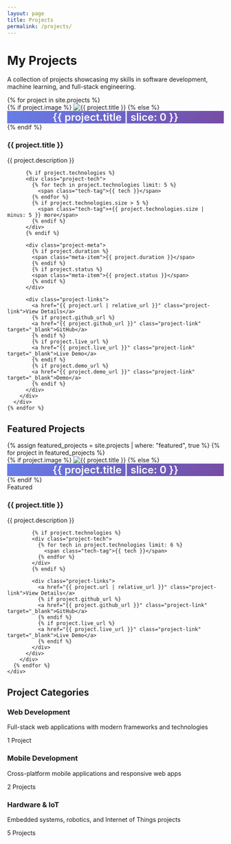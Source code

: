 ```yaml
---
layout: page
title: Projects
permalink: /projects/
---
```


<div class="projects-content">
  <h1 class="text-center mb-4">My Projects</h1>
  <p class="text-center mb-4">A collection of projects showcasing my skills in software development, machine learning, and full-stack engineering.</p>

  <div class="projects-grid">
    {% for project in site.projects %}
      <div class="project-card">
        {% if project.image %}
        <img src="{{ project.image | relative_url }}" alt="{{ project.title }}" class="project-image">
        {% else %}
        <div class="project-image" style="background: linear-gradient(135deg, #667eea 0%, #764ba2 100%); display: flex; align-items: center; justify-content: center; color: white; font-size: 1.5rem; font-weight: 600;">
          {{ project.title | slice: 0 }}
        </div>
        {% endif %}
        <div class="project-content">
          <h3 class="project-title">{{ project.title }}</h3>
          <p class="project-description">{{ project.description }}</p>
          
          {% if project.technologies %}
          <div class="project-tech">
            {% for tech in project.technologies limit: 5 %}
              <span class="tech-tag">{{ tech }}</span>
            {% endfor %}
            {% if project.technologies.size > 5 %}
              <span class="tech-tag">+{{ project.technologies.size | minus: 5 }} more</span>
            {% endif %}
          </div>
          {% endif %}

          <div class="project-meta">
            {% if project.duration %}
            <span class="meta-item">{{ project.duration }}</span>
            {% endif %}
            {% if project.status %}
            <span class="meta-item">{{ project.status }}</span>
            {% endif %}
          </div>

          <div class="project-links">
            <a href="{{ project.url | relative_url }}" class="project-link">View Details</a>
            {% if project.github_url %}
            <a href="{{ project.github_url }}" class="project-link" target="_blank">GitHub</a>
            {% endif %}
            {% if project.live_url %}
            <a href="{{ project.live_url }}" class="project-link" target="_blank">Live Demo</a>
            {% endif %}
            {% if project.demo_url %}
            <a href="{{ project.demo_url }}" class="project-link" target="_blank">Demo</a>
            {% endif %}
          </div>
        </div>
      </div>
    {% endfor %}
  </div>

  <!-- Featured Projects Section -->
  <div class="featured-section mt-4">
    <h2 class="text-center mb-4">Featured Projects</h2>
    <div class="projects-grid">
      {% assign featured_projects = site.projects | where: "featured", true %}
      {% for project in featured_projects %}
        <div class="project-card featured-card">
          {% if project.image %}
          <img src="{{ project.image | relative_url }}" alt="{{ project.title }}" class="project-image">
          {% else %}
          <div class="project-image" style="background: linear-gradient(135deg, #667eea 0%, #764ba2 100%); display: flex; align-items: center; justify-content: center; color: white; font-size: 1.5rem; font-weight: 600;">
            {{ project.title | slice: 0 }}
          </div>
          {% endif %}
          <div class="project-content">
            <div class="featured-badge">Featured</div>
            <h3 class="project-title">{{ project.title }}</h3>
            <p class="project-description">{{ project.description }}</p>
            
            {% if project.technologies %}
            <div class="project-tech">
              {% for tech in project.technologies limit: 6 %}
                <span class="tech-tag">{{ tech }}</span>
              {% endfor %}
            </div>
            {% endif %}

            <div class="project-links">
              <a href="{{ project.url | relative_url }}" class="project-link">View Details</a>
              {% if project.github_url %}
              <a href="{{ project.github_url }}" class="project-link" target="_blank">GitHub</a>
              {% endif %}
              {% if project.live_url %}
              <a href="{{ project.live_url }}" class="project-link" target="_blank">Live Demo</a>
              {% endif %}
            </div>
          </div>
        </div>
      {% endfor %}
    </div>
  </div>

  <!-- Project Categories -->
  <div class="project-categories mt-4">
    <h2 class="text-center mb-4">Project Categories</h2>
    <div class="categories-grid">
      <div class="category-card">
        <h3>Web Development</h3>
        <p>Full-stack web applications with modern frameworks and technologies</p>
        <div class="category-stats">
          <span>1 Project</span>
        </div>
      </div>
      <div class="category-card">
        <h3>Mobile Development</h3>
        <p>Cross-platform mobile applications and responsive web apps</p>
        <div class="category-stats">
          <span>2 Projects</span>
        </div>
      </div>
      <div class="category-card">
        <h3>Hardware & IoT</h3>
        <p>Embedded systems, robotics, and Internet of Things projects</p>
        <div class="category-stats">
          <span>5 Projects</span>
        </div>
      </div>
    </div>
  </div>
</div>
